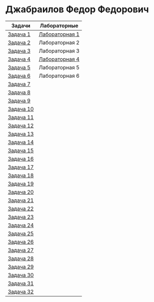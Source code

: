 # Джабраилов Федор Федорович
Задачи   | Лабораторные | 
| -------- | ----------- | 
| <a href="https://github.com/fedyad99/pr/blob/master/tasks/1.cpp">Задача 1</a>    |<a href="https://github.com/fedyad99/pr/blob/master/lab1/lab1.md">Лабораторная 1</a>    |
| <a href="https://github.com/fedyad99/pr/blob/master/tasks/2.cpp">Задача 2</a>    | Лабораторная 2| 
| <a href="https://github.com/fedyad99/pr/blob/master/tasks/3.cpp">Задача 3</a>    | Лабораторная 3|
| <a href="https://github.com/fedyad99/pr/blob/master/tasks/4.cpp">Задача 4</a>    |<a href="https://github.com/fedyad99/pr/blob/master/lab4/lab4.md">Лабораторная 4</a>|
| <a href="https://github.com/fedyad99/pr/blob/master/tasks/5.cpp">Задача 5</a>    | Лабораторная 5 |
| <a href="https://github.com/fedyad99/pr/blob/master/tasks/6.cpp">Задача 6</a>    | Лабораторная 6 |
| <a href="https://github.com/fedyad99/pr/blob/master/tasks/7.cpp">Задача 7</a>    | |
| <a href="https://github.com/fedyad99/pr/blob/master/tasks/8.cpp">Задача 8</a>    | |
| <a href="https://github.com/fedyad99/pr/blob/master/tasks/9.cpp">Задача 9</a>    | |
| <a href="https://github.com/fedyad99/pr/blob/master/tasks/T10.cpp">Задача 10</a>  | |
| <a href="https://github.com/fedyad99/pr/blob/master/tasks/11.cpp">Задача 11</a>  | |
| <a href="https://github.com/fedyad99/pr/blob/master/tasks/12.cpp">Задача 12</a>  | |
| <a href="https://github.com/fedyad99/pr/blob/master/tasks/13.cpp">Задача 13</a>  | |
| <a href="https://github.com/fedyad99/pr/blob/master/tasks/14.cpp">Задача 14</a>  | |
| <a href="https://github.com/fedyad99/pr/blob/master/tasks/15.cpp">Задача 15</a>  | |
| <a href="https://github.com/fedyad99/pr/blob/master/tasks/16.cpp">Задача 16</a>  | |
| <a href="https://github.com/fedyad99/pr/blob/master/tasks/17.cpp">Задача 17</a>  | |
| <a href="https://github.com/fedyad99/pr/blob/master/tasks/18.cpp">Задача 18</a>  | |
| <a href="https://github.com/fedyad99/pr/blob/master/tasks/19.cpp">Задача 19</a>  | |
| <a href="https://github.com/fedyad99/pr/blob/master/tasks/20.cpp">Задача 20</a>  | |
| <a href="https://github.com/fedyad99/pr/blob/master/tasks/21.cpp">Задача 21</a>  | |
| <a href="https://github.com/fedyad99/pr/blob/master/tasks/22.cpp">Задача 22</a>  | |
| <a href="https://github.com/fedyad99/pr/blob/master/tasks/23.cpp">Задача 23</a>  | |
| <a href="https://github.com/fedyad99/pr/blob/master/tasks/24.cpp">Задача 24</a>  | |
| <a href="https://github.com/fedyad99/pr/blob/master/tasks/25/25.cpp">Задача 25</a>|| 
| <a href="https://github.com/fedyad99/pr/blob/master/tasks/26.cpp">Задача 26</a>  | |
| <a href="https://github.com/fedyad99/pr/blob/master/tasks/27.cpp">Задача 27</a>  | |
| <a href="https://github.com/fedyad99/pr/blob/master/tasks/28.cpp">Задача 28</a>  | |
| <a href="https://github.com/fedyad99/pr/blob/master/tasks/29.cpp">Задача 29</a>  | |
| <a href="https://github.com/fedyad99/pr/blob/master/tasks/30.cpp">Задача 30</a>  | |
| <a href="https://github.com/fedyad99/pr/blob/master/tasks/T31.cpp">Задача 31</a>  | |
| <a href="https://github.com/fedyad99/pr/blob/master/tasks/T32.cpp">Задача 32</a>  | |
